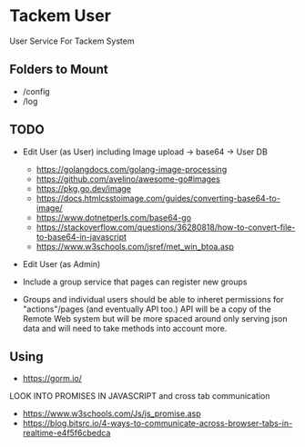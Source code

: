 # Tackem User
User Service For Tackem System

## Folders to Mount
- /config
- /log

## TODO
- Edit User (as User) including Image upload -> base64 -> User DB
    - <https://golangdocs.com/golang-image-processing>
    - <https://github.com/avelino/awesome-go#images>
    - <https://pkg.go.dev/image>
    - <https://docs.htmlcsstoimage.com/guides/converting-base64-to-image/>
    - <https://www.dotnetperls.com/base64-go>
    - <https://stackoverflow.com/questions/36280818/how-to-convert-file-to-base64-in-javascript>
    - <https://www.w3schools.com/jsref/met_win_btoa.asp>

- Edit User (as Admin)
- Include a group service that pages can register new groups
- Groups and individual users should be able to inheret permissions for "actions"/pages (and eventually API too.) API will be a copy of the Remote Web system but will be more spaced around only serving json data and will need to take methods into account more.

## Using
- <https://gorm.io/>


LOOK INTO PROMISES IN JAVASCRIPT and cross tab communication
- <https://www.w3schools.com/Js/js_promise.asp>
- <https://blog.bitsrc.io/4-ways-to-communicate-across-browser-tabs-in-realtime-e4f5f6cbedca>
